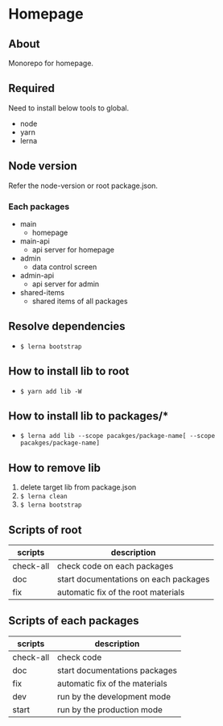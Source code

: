 # Homepage

## About
Monorepo for homepage.

## Required
Need to install below tools to global.
- node
- yarn
- lerna

## Node version
Refer the node-version or root package.json.

### Each packages
- main
  - homepage
- main-api
  - api server for homepage
- admin
  - data control screen
- admin-api
  - api server for admin
- shared-items
  - shared items of all packages

## Resolve dependencies
- `$ lerna bootstrap`

## How to install lib to root
- `$ yarn add lib -W`

## How to install lib to packages/*
- `$ lerna add lib --scope pacakges/package-name[ --scope pacakges/package-name]`

## How to remove lib
1. delete target lib from package.json
2. `$ lerna clean`
3. `$ lerna bootstrap`

## Scripts of root
| scripts | description |
| --- | --- |
| check-all | check code on each packages |
| doc | start documentations on each packages |
| fix | automatic fix of the root materials |

## Scripts of each packages
| scripts | description |
| --- | --- |
| check-all | check code |
| doc | start documentations packages |
| fix | automatic fix of the materials |
| dev | run by the development mode |
| start | run by the production mode |
